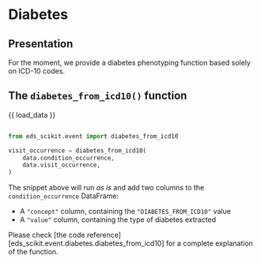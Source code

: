 # Diabetes

## Presentation

For the moment, we provide a diabetes phenotyping function based solely on ICD-10 codes.

## The `diabetes_from_icd10()` function

{{ load_data }}

```python

from eds_scikit.event import diabetes_from_icd10

visit_occurrence = diabetes_from_icd10(
    data.condition_occurrence,
    data.visit_occurrence,
)

```

The snippet above will run *as is* and add two columns to the `condition_occurrence` DataFrame:

- A `"concept"` column, containing the `"DIABETES_FROM_ICD10"` value
- A `"value"` column, containing the type of diabetes extracted

Please check [the code reference][eds_scikit.event.diabetes.diabetes_from_icd10] for a complete explanation of the function.
